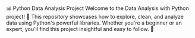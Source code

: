 📊 Python Data Analysis Project
Welcome to the Data Analysis with Python project! 🚀 This repository showcases how to explore, clean, and analyze data using Python's powerful libraries. Whether you're a beginner or an expert, you'll find this project insightful and easy to follow. 🌟